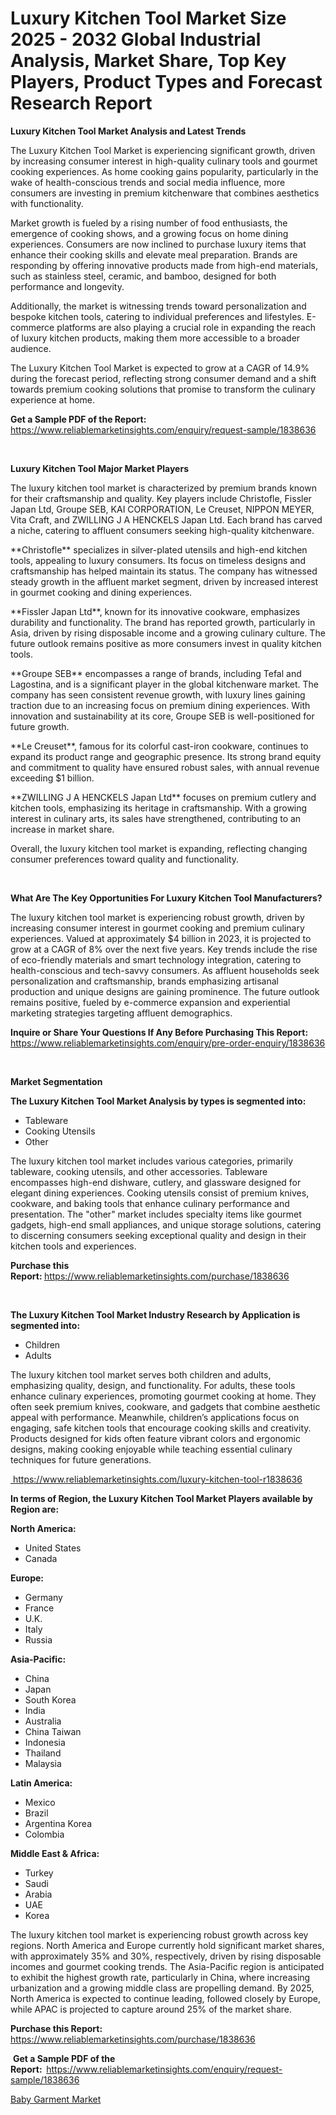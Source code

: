 <p><h1>Luxury Kitchen Tool Market Size 2025 - 2032 Global Industrial Analysis, Market Share, Top Key Players, Product Types and Forecast Research Report</h1></p><p><strong>Luxury Kitchen Tool Market Analysis and Latest Trends</strong></p>
<p><p>The Luxury Kitchen Tool Market is experiencing significant growth, driven by increasing consumer interest in high-quality culinary tools and gourmet cooking experiences. As home cooking gains popularity, particularly in the wake of health-conscious trends and social media influence, more consumers are investing in premium kitchenware that combines aesthetics with functionality.</p><p>Market growth is fueled by a rising number of food enthusiasts, the emergence of cooking shows, and a growing focus on home dining experiences. Consumers are now inclined to purchase luxury items that enhance their cooking skills and elevate meal preparation. Brands are responding by offering innovative products made from high-end materials, such as stainless steel, ceramic, and bamboo, designed for both performance and longevity.</p><p>Additionally, the market is witnessing trends toward personalization and bespoke kitchen tools, catering to individual preferences and lifestyles. E-commerce platforms are also playing a crucial role in expanding the reach of luxury kitchen products, making them more accessible to a broader audience.</p><p>The Luxury Kitchen Tool Market is expected to grow at a CAGR of 14.9% during the forecast period, reflecting strong consumer demand and a shift towards premium cooking solutions that promise to transform the culinary experience at home.</p></p>
<p><strong>Get a Sample PDF of the Report:&nbsp;</strong> <a href="https://www.reliablemarketinsights.com/enquiry/request-sample/1838636?utm_campaign=2183&utm_medium=2&utm_source=Github&utm_content=ia&utm_term=05042025&utm_id=luxury-kitchen-tool">https://www.reliablemarketinsights.com/enquiry/request-sample/1838636</a></p>
<p>&nbsp;</p>
<p><strong>Luxury Kitchen Tool Major Market Players</strong></p>
<p><p>The luxury kitchen tool market is characterized by premium brands known for their craftsmanship and quality. Key players include Christofle, Fissler Japan Ltd, Groupe SEB, KAI CORPORATION, Le Creuset, NIPPON MEYER, Vita Craft, and ZWILLING J A HENCKELS Japan Ltd. Each brand has carved a niche, catering to affluent consumers seeking high-quality kitchenware.</p><p>**Christofle** specializes in silver-plated utensils and high-end kitchen tools, appealing to luxury consumers. Its focus on timeless designs and craftsmanship has helped maintain its status. The company has witnessed steady growth in the affluent market segment, driven by increased interest in gourmet cooking and dining experiences.</p><p>**Fissler Japan Ltd**, known for its innovative cookware, emphasizes durability and functionality. The brand has reported growth, particularly in Asia, driven by rising disposable income and a growing culinary culture. The future outlook remains positive as more consumers invest in quality kitchen tools.</p><p>**Groupe SEB** encompasses a range of brands, including Tefal and Lagostina, and is a significant player in the global kitchenware market. The company has seen consistent revenue growth, with luxury lines gaining traction due to an increasing focus on premium dining experiences. With innovation and sustainability at its core, Groupe SEB is well-positioned for future growth.</p><p>**Le Creuset**, famous for its colorful cast-iron cookware, continues to expand its product range and geographic presence. Its strong brand equity and commitment to quality have ensured robust sales, with annual revenue exceeding $1 billion.</p><p>**ZWILLING J A HENCKELS Japan Ltd** focuses on premium cutlery and kitchen tools, emphasizing its heritage in craftsmanship. With a growing interest in culinary arts, its sales have strengthened, contributing to an increase in market share.</p><p>Overall, the luxury kitchen tool market is expanding, reflecting changing consumer preferences toward quality and functionality.</p></p>
<p>&nbsp;</p>
<p><strong>What Are The Key Opportunities For Luxury Kitchen Tool Manufacturers?</strong></p>
<p><p>The luxury kitchen tool market is experiencing robust growth, driven by increasing consumer interest in gourmet cooking and premium culinary experiences. Valued at approximately $4 billion in 2023, it is projected to grow at a CAGR of 8% over the next five years. Key trends include the rise of eco-friendly materials and smart technology integration, catering to health-conscious and tech-savvy consumers. As affluent households seek personalization and craftsmanship, brands emphasizing artisanal production and unique designs are gaining prominence. The future outlook remains positive, fueled by e-commerce expansion and experiential marketing strategies targeting affluent demographics.</p></p>
<p><strong>Inquire or Share Your Questions If Any Before Purchasing This Report:</strong> <a href="https://www.reliablemarketinsights.com/enquiry/pre-order-enquiry/1838636?utm_campaign=2183&utm_medium=2&utm_source=Github&utm_content=ia&utm_term=05042025&utm_id=luxury-kitchen-tool">https://www.reliablemarketinsights.com/enquiry/pre-order-enquiry/1838636</a></p>
<p>&nbsp;</p>
<p><strong>Market Segmentation</strong></p>
<p><strong>The Luxury Kitchen Tool Market Analysis by types is segmented into:</strong></p>
<p><ul><li>Tableware</li><li>Cooking Utensils</li><li>Other</li></ul></p>
<p><p>The luxury kitchen tool market includes various categories, primarily tableware, cooking utensils, and other accessories. Tableware encompasses high-end dishware, cutlery, and glassware designed for elegant dining experiences. Cooking utensils consist of premium knives, cookware, and baking tools that enhance culinary performance and presentation. The "other" market includes specialty items like gourmet gadgets, high-end small appliances, and unique storage solutions, catering to discerning consumers seeking exceptional quality and design in their kitchen tools and experiences.</p></p>
<p><strong>Purchase this Report:&nbsp;</strong><a href="https://www.reliablemarketinsights.com/purchase/1838636?utm_campaign=2183&utm_medium=2&utm_source=Github&utm_content=ia&utm_term=05042025&utm_id=luxury-kitchen-tool">https://www.reliablemarketinsights.com/purchase/1838636</a></p>
<p>&nbsp;</p>
<p><strong>The Luxury Kitchen Tool Market Industry Research by Application is segmented into:</strong></p>
<p><ul><li>Children</li><li>Adults</li></ul></p>
<p><p>The luxury kitchen tool market serves both children and adults, emphasizing quality, design, and functionality. For adults, these tools enhance culinary experiences, promoting gourmet cooking at home. They often seek premium knives, cookware, and gadgets that combine aesthetic appeal with performance. Meanwhile, children’s applications focus on engaging, safe kitchen tools that encourage cooking skills and creativity. Products designed for kids often feature vibrant colors and ergonomic designs, making cooking enjoyable while teaching essential culinary techniques for future generations.</p></p>
<p><a href="https://www.reliablemarketinsights.com/luxury-kitchen-tool-r1838636?utm_campaign=2183&utm_medium=2&utm_source=Github&utm_content=ia&utm_term=05042025&utm_id=luxury-kitchen-tool">&nbsp;https://www.reliablemarketinsights.com/luxury-kitchen-tool-r1838636</a></p>
<p><strong>In terms of Region, the Luxury Kitchen Tool Market Players available by Region are:</strong></p>
<p>
    <p> <strong> North America: </strong>
        <ul>
            <li>United States</li>
            <li>Canada</li>
        </ul>
        </p> 
    <p> <strong> Europe: </strong>
        <ul>
            <li>Germany</li>
            <li>France</li>
            <li>U.K.</li>
            <li>Italy</li>
            <li>Russia</li>
        </ul>
        </p> 
    <p> <strong> Asia-Pacific: </strong>
        <ul>
            <li>China</li>
            <li>Japan</li>
            <li>South Korea</li>
            <li>India</li>
            <li>Australia</li>
            <li>China Taiwan</li>
            <li>Indonesia</li>
            <li>Thailand</li>
            <li>Malaysia</li>
        </ul>
        </p> 
    <p> <strong> Latin America: </strong>
        <ul>
            <li>Mexico</li>
            <li>Brazil</li>
            <li>Argentina Korea</li>
            <li>Colombia</li>
        </ul>
        </p> 
    <p> <strong> Middle East & Africa: </strong>
        <ul>
            <li>Turkey</li>
            <li>Saudi</li>
            <li>Arabia</li>
            <li>UAE</li>
            <li>Korea</li>
        </ul>
    </p>
    </p>
<p><p>The luxury kitchen tool market is experiencing robust growth across key regions. North America and Europe currently hold significant market shares, with approximately 35% and 30%, respectively, driven by rising disposable incomes and gourmet cooking trends. The Asia-Pacific region is anticipated to exhibit the highest growth rate, particularly in China, where increasing urbanization and a growing middle class are propelling demand. By 2025, North America is expected to continue leading, followed closely by Europe, while APAC is projected to capture around 25% of the market share.</p></p>
<p><strong>Purchase this Report: </strong><a href="https://www.reliablemarketinsights.com/purchase/1838636?utm_campaign=2183&utm_medium=2&utm_source=Github&utm_content=ia&utm_term=05042025&utm_id=luxury-kitchen-tool">https://www.reliablemarketinsights.com/purchase/1838636</a></p>
<p>&nbsp;<strong>Get a Sample PDF of the Report:&nbsp;&nbsp;</strong><a href="https://www.reliablemarketinsights.com/enquiry/request-sample/1838636?utm_campaign=2183&utm_medium=2&utm_source=Github&utm_content=ia&utm_term=05042025&utm_id=luxury-kitchen-tool">https://www.reliablemarketinsights.com/enquiry/request-sample/1838636</a></p>
<p><strong></strong></p>
<p><p><a href="https://github.com/SanjidaKhan901/Market-Research-Report-List-2/blob/main/baby-garment-market.md?utm_campaign=2183&utm_medium=2&utm_source=Github&utm_content=ia&utm_term=05042025&utm_id=luxury-kitchen-tool">Baby Garment Market</a></p></p>